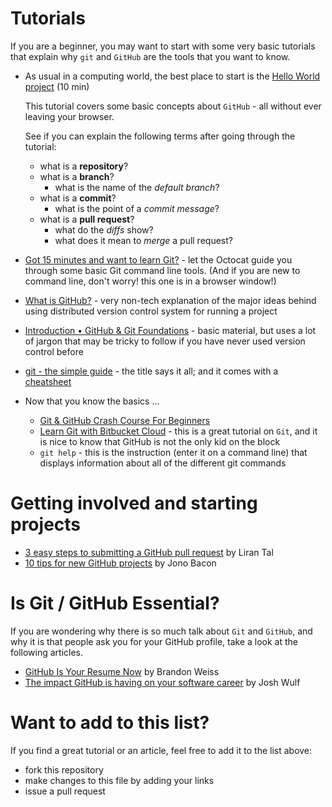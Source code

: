 # Tutorials

If you are a beginner, you may want to start with some very basic 
tutorials that explain why `git` and `GitHub` are the tools that you want 
to know.

- As usual in a computing world, the best place to start is 
the [Hello World project](https://guides.github.com/activities/hello-world/) (10 min) 

    This tutorial covers some basic concepts about `GitHub` - all without
    ever leaving your browser. 
    
    See if you can
    explain the following terms after going through the tutorial:
    - what is a __repository__?
    - what is a __branch__?
        - what is the name of the _default branch_?
    - what is a __commit__?
        - what is the point of a _commit message_? 
    - what is a __pull request__?
        - what do the _diffs_ show? 
        - what does it mean to _merge_ a pull request? 

- [Got 15 minutes and want to learn Git?](https://try.github.io/levels/1/challenges/1) - let the Octocat guide you through
some basic Git command line tools. (And if you are new to command line, don't worry! this one is in a browser window!) 

- [What is GitHub?](https://www.youtube.com/watch?v=w3jLJU7DT5E) - very non-tech explanation of the major ideas behind using distributed version control system for running a project  

- [Introduction • GitHub & Git Foundations](https://www.youtube.com/watch?v=FyfwLX4HAxM) - basic material, but uses a lot of jargon that may be tricky to follow if you have never used version control before 

- [git - the simple guide](http://rogerdudler.github.io/git-guide/) - the title says it all; and it comes with a [cheatsheet](http://rogerdudler.github.io/git-guide/files/git_cheat_sheet.pdf) 
        
- Now that you know the basics ...
    - [Git & GitHub Crash Course For Beginners](https://www.youtube.com/watch?v=SWYqp7iY_Tc)  
    - [Learn Git with Bitbucket Cloud](https://www.atlassian.com/git/tutorials/learn-git-with-bitbucket-cloud) - this is a great tutorial on `Git`, and it is nice to know that GitHub is not the only kid on the block 
    - `git help` - this is the instruction (enter it on a command line) that displays information about all of the different git commands      
    

# Getting involved and starting projects
- [3 easy steps to submitting a GitHub pull request](https://opensource.com/life/16/3/submit-github-pull-request?utm_campaign=intrel) by Liran Tal
- [10 tips for new GitHub projects](https://opensource.com/business/16/6/10-tips-new-github-projects?utm_campaign=intrel) by Jono Bacon 
    

# Is Git / GitHub Essential? 

If you are wondering why there is so much talk about `Git` and `GitHub`, and why it is
that people ask you for your GitHub profile, take a look at the following articles. 

- [GitHub Is Your Resume Now](http://anti-pattern.com/github-is-your-resume-now) by Brandon Weiss
- [The impact GitHub is having on your software career](https://opensource.com/article/17/3/impact-github-software-career) by Josh Wulf 


# Want to add  to this list? 

If you find a great tutorial or an article, feel free to add it to the list above:

- fork this repository
- make changes to this file by adding your links
- issue a pull request 
